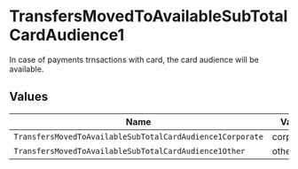 # TransfersMovedToAvailableSubTotalCardAudience1

In case of payments trnsactions with card, the card audience will be available.


## Values

| Name                                                      | Value                                                     |
| --------------------------------------------------------- | --------------------------------------------------------- |
| `TransfersMovedToAvailableSubTotalCardAudience1Corporate` | corporate                                                 |
| `TransfersMovedToAvailableSubTotalCardAudience1Other`     | other                                                     |